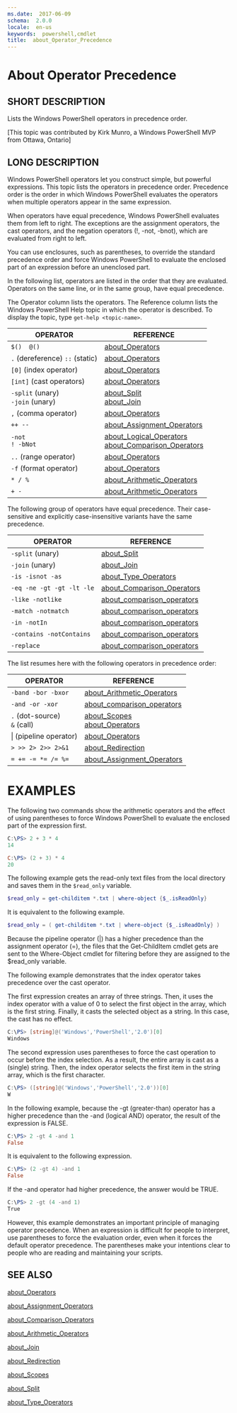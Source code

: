 ```yaml
---
ms.date:  2017-06-09
schema:  2.0.0
locale:  en-us
keywords:  powershell,cmdlet
title:  about_Operator_Precedence
---
```


# About Operator Precedence

## SHORT DESCRIPTION

Lists the Windows PowerShell operators in precedence order.

[This topic was contributed by Kirk Munro, a Windows PowerShell MVP
from Ottawa, Ontario]

## LONG DESCRIPTION

Windows PowerShell operators let you construct simple, but powerful
expressions. This topic lists the operators in precedence order.
Precedence order is the order in which Windows PowerShell evaluates
the operators when multiple operators appear in the same expression.

When operators have equal precedence, Windows PowerShell evaluates
them from left to right. The exceptions are the assignment operators,
the cast operators, and the negation operators (!, -not, -bnot),
which are evaluated from right to left.

You can use enclosures, such as parentheses, to override the
standard precedence order and force Windows PowerShell to evaluate
the enclosed part of an expression before an unenclosed part.

In the following list, operators are listed in the order that they
are evaluated. Operators on the same line, or in the same group, have
equal precedence.

The Operator column lists the operators. The Reference column lists
the Windows PowerShell Help topic in which the operator is described.
To display the topic, type `get-help <topic-name>`.

|OPERATOR|REFERENCE|
|--------|---------|
|`$()  @()`|[about_Operators](#index-operator)|
|`.` (dereference) `::` (static)|[about_Operators](about_Operators.md)|
|`[0]` (index operator)|[about_Operators](about_Operators.md)|
|`[int]` (cast operators)|[about_Operators](about_Operators.md)|
|`-split` (unary)<BR>`-join` (unary)|[about_Split](about_Split.md)<BR>[about_Join](about_Join.md)|
|`,` (comma operator)|[about_Operators](about_Operators.md)|
|`++ --`|[about_Assignment_Operators](about_Assignment_Operators.md)|
|`-not`<BR>`! -bNot`|[about_Logical_Operators](about_logical_operators.md)<BR>[about_Comparison_Operators](about_Comparison_Operators.md)|
|`..` (range operator)|[about_Operators](about_Operators.md)|
|`-f` (format operator)|[about_Operators](about_Operators.md)|
|`* / %`|[about_Arithmetic_Operators](about_Arithmetic_Operators.md)|
|`+ -`|[about_Arithmetic_Operators](about_Arithmetic_Operators.md)|


The following group of operators have equal precedence. Their
case-sensitive and explicitly case-insensitive variants have
the same precedence.

|OPERATOR|REFERENCE|
|--------|---------|
|`-split` (unary)|[about_Split](about_Split.md)|
|`-join` (unary)|[about_Join](about_Join.md)|
|`-is -isnot -as`|[about_Type_Operators](about_Type_Operators.md)|
|`-eq -ne -gt -gt -lt -le`|[about_Comparison_Operators](about_Comparison_Operators.md)|
|`-like -notlike`|[about_comparison_operators](about_comparison_operators.md)|
|`-match -notmatch`|[about_comparison_operators](about_comparison_operators.md)|
|`-in -notIn`|[about_comparison_operators](about_comparison_operators.md)|
|`-contains -notContains`|[about_comparison_operators](about_comparison_operators.md)|
|`-replace`|[about_comparison_operators](about_comparison_operators.md)|

The list resumes here with the following operators in precedence
order:

|OPERATOR|REFERENCE|
|--------|---------|
|`-band -bor -bxor`|[about_Arithmetic_Operators](about_Arithmetic_Operators.md)|
|`-and -or -xor`|[about_comparison_operators](about_comparison_operators.md)|
|`.` (dot-source)<BR>`&` (call)|[about_Scopes](about_Scopes.md)<BR>[about_Operators](about_Operators.md)|
|&#124; (pipeline operator)|[about_Operators](about_Operators.md.md)|
|`> >> 2> 2>> 2>&1`|[about_Redirection](about_Redirection.md)|
|`= += -= *= /= %=`|[about_Assignment_Operators](about_Assignment_Operators.md)|

# EXAMPLES

The following two commands show the arithmetic operators and
the effect of using parentheses to force Windows PowerShell to
evaluate the enclosed part of the expression first.

```powershell
C:\PS> 2 + 3 * 4
14

C:\PS> (2 + 3) * 4
20
```

The following example gets the read-only text files from the local
directory and saves them in the `$read_only` variable.

```powershell
$read_only = get-childitem *.txt | where-object {$_.isReadOnly}
```
It is equivalent to the following example.

```powershell
$read_only = ( get-childitem *.txt | where-object {$_.isReadOnly} )
```

Because the pipeline operator (|) has a higher precedence than the
assignment operator (=), the files that the Get-ChildItem cmdlet
gets are sent to the Where-Object cmdlet for filtering before they
are assigned to the $read_only variable.

The following example demonstrates that the index operator takes
precedence over the cast operator.

The first expression creates an array of three strings. Then, it
uses the index operator with a value of 0 to select the first object
in the array, which is the first string. Finally, it casts the
selected object as a string. In this case, the cast has no effect.

```powershell
C:\PS> [string]@('Windows','PowerShell','2.0')[0]
Windows
```

The second expression uses parentheses to force the cast operation
to occur before the index selection. As a result, the entire array
is cast as a (single) string. Then, the index operator selects
the first item in the string array, which is the first character.

```powershell
C:\PS> ([string]@('Windows','PowerShell','2.0'))[0]
W
```

In the following example, because the -gt (greater-than) operator
has a higher precedence than the -and (logical AND) operator, the
result of the expression is FALSE.

```powershell
C:\PS> 2 -gt 4 -and 1
False
```

It is equivalent to the following expression.

```powershell
C:\PS> (2 -gt 4) -and 1
False
```

If the -and operator had higher precedence, the answer would be TRUE.

```powershell
C:\PS> 2 -gt (4 -and 1)
True
```

However, this example demonstrates an important principle of managing
operator precedence. When an expression is difficult for people to
interpret, use parentheses to force the evaluation order, even when it
forces the default operator precedence. The parentheses make your
intentions clear to people who are reading and maintaining your scripts.

## SEE ALSO

[about_Operators](about_Operators.md)

[about_Assignment_Operators](about_Assignment_Operators.md)

[about_Comparison_Operators](about_Comparison_Operators.md)

[about_Arithmetic_Operators](about_Arithmetic_Operators.md)

[about_Join](about_Join.md)

[about_Redirection](about_Redirection.md)

[about_Scopes](about_Scopes.md)

[about_Split](about_Split.md)

[about_Type_Operators](about_Type_Operators.md)

